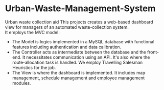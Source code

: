 # Urban-Waste-Management-System
Urban waste collection aid
This projects creates a web-based dashboard view for managers of an automated waste-collection system.  
It employs the MVC model:
* The Model is logics implemented in a MySQL database with functional features including authentication and data calibration.
* The Controller acts as intermediate between the database and the front-end. It necessitates communication using an API. It's also where the route-allocation 
task is handled. We employ Travelling Salesman Heuristics for the job. 
* The View is where the dashboard is implemented. It includes map management, schedule management and employee management modules.
